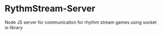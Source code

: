 # RythmStream-Server
Node JS server for communication for rhythm stream games using socket io library


